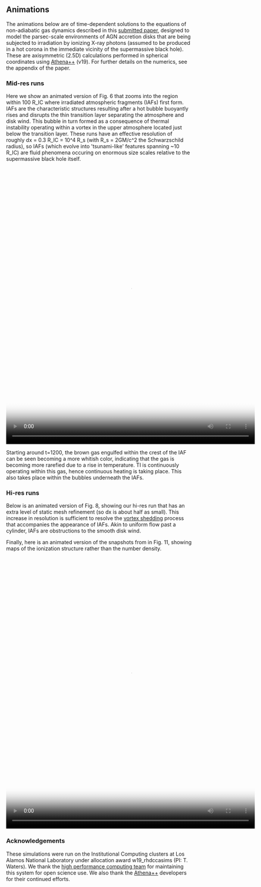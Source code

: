 ## Animations
The animations below are of time-dependent solutions to the equations of non-adiabatic gas dynamics described in this [submitted paper](https://arxiv.org/), designed to model the parsec-scale environments of AGN accretion disks that are being subjected to irradiation by ionizing X-ray photons (assumed to be produced in a hot corona in the immediate vicinity of the supermassive black hole).  These are axisymmetric (2.5D) calculations performed in spherical coordinates using [Athena++](https://github.com/PrincetonUniversity/athena-public-version/wiki) (v19).  For further details on the numerics, see the appendix of the paper.  

### Mid-res runs
Here we show an animated version of Fig. 6 that zooms into the region within 100 R_IC where irradiated atmospheric fragments (IAFs) first form.  IAFs are the characteristic structures resulting after a hot bubble buoyantly rises and disrupts the thin transition layer separating the atmosphere and disk wind.  This bubble in turn formed as a consequence of thermal instability operating within a vortex in the upper atmosphere located just below the transition layer.  These runs have an effective resolution of roughly dx = 0.3 R_IC = 10^4 R_s (with R_s = 2GM/c^2 the Schwarzschild radius), so IAFs (which evolve into 'tsunami-like' features spanning ~10 R_IC) are fluid phenomena occuring on enormous size scales relative to the supermassive black hole itself.  

<video poster="midres_npreview.png" width="675" height="750" controls preload> 
    <source src="midres_n-zoom.mp4" media="only screen and (min-device-width: 568px)"></source> 
    <source src="midres_n-zoom.mp4" media="only screen and (max-device-width: 568px)"></source> 
</video>

Starting around t=1200, the brown gas engulfed within the crest of the IAF can be seen becoming a more whitish color, indicating that the gas is becoming more rarefied due to a rise in temperature.  TI is continuously operating within this gas, hence continuous heating is taking place.  This also takes place within the bubbles underneath the IAFs.

### Hi-res runs
Below is an animated version of Fig. 8, showing our hi-res run that has an extra level of static mesh refinement (so dx is about half as small). This increase in resolution is sufficient to resolve the [vortex shedding](https://en.wikipedia.org/wiki/Vortex_shedding) process that accompanies the appearance of IAFs.  Akin to uniform flow past a cylinder, IAFs are obstructions to the smooth disk wind.  

Finally, here is an animated version of the snapshots from in Fig. 11, showing maps of the ionization structure rather than the number density.
<video poster="hires_xipreview.png" width="675" height="750" controls preload> 
    <source src="hires_xi.mp4" media="only screen and (min-device-width: 568px)"></source> 
    <source src="hires_xi.mp4" media="only screen and (max-device-width: 568px)"></source> 
</video>


### Acknowledgements
These simulations were run on the Institutional Computing clusters at Los Alamos National Laboratory under allocation award w19_rhdccasims (PI: T. Waters).  We thank the [high performance computing team](https://www.lanl.gov/org/ddste/aldsc/hpc/index.php) for maintaining this system for open science use.  We also thank the [Athena++](https://github.com/PrincetonUniversity/athena-public-version/graphs/contributors) developers for their continued efforts. 
